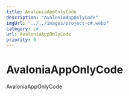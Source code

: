 ```yaml
---
title: AvaloniaAppOnlyCode
description: "AvaloniaAppOnlyCode"
imgUrl: "../../images/project-c#.webp"
category: c#
url: AvaloniaAppOnlyCode
priority: 0
---
```


# AvaloniaAppOnlyCode

AvaloniaAppOnlyCode
